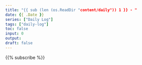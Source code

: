 ```yaml
---
title: "{{ sub (len (os.ReadDir "content/daily")) 1 }} - "
date: {{ .Date }}
series: ["Daily Log"]
tags: ["daily-log"]
toc: false
input: 0
output: 
draft: false
---
```



{{% subscribe %}}

